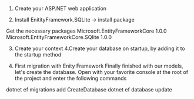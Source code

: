 ﻿1. Create your ASP.NET web application

2. Install EnitityFramework.SQLite -> install package

Get the necessary packages
Microsoft.EntityFrameworkCore 1.0.0
Microsoft.EntityFrameworkCore.SQlite 1.0.0
    
3. Create your context
4.Create your database on startup, by adding it to the startup method

5. First migration with Enity Framework
Finally finished with our models,
let's create the database. Open with your favorite console at the root of the project and enter the following commands


dotnet ef migrations add CreateDatabase
dotnet ef database update